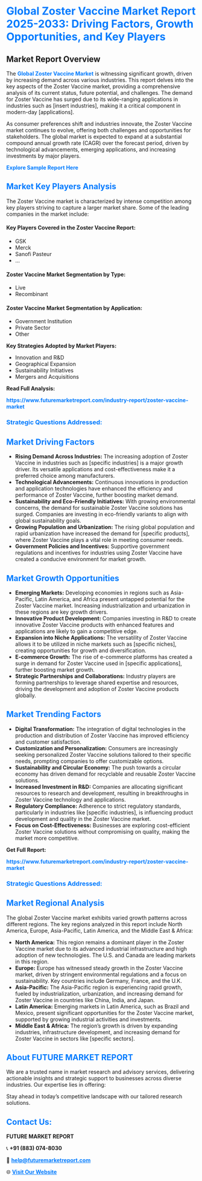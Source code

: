 <h1 style="color: #007BFF;">Global Zoster Vaccine Market Report 2025-2033: Driving Factors, Growth Opportunities, and Key Players</h1>

<section id="overview">
<h2>Market Report Overview</h2>
<p>The <a href="https://www.futuremarketreport.com/industry-report/zoster-vaccine-market" style="color: #007BFF; text-decoration: none;"><strong>Global Zoster Vaccine Market</strong></a> is witnessing significant growth, driven by increasing demand across various industries. This report delves into the key aspects of the Zoster Vaccine market, providing a comprehensive analysis of its current status, future potential, and challenges. The demand for Zoster Vaccine has surged due to its wide-ranging applications in industries such as [insert industries], making it a critical component in modern-day [applications].</p>
<p>As consumer preferences shift and industries innovate, the Zoster Vaccine market continues to evolve, offering both challenges and opportunities for stakeholders. The global market is expected to expand at a substantial compound annual growth rate (CAGR) over the forecast period, driven by technological advancements, emerging applications, and increasing investments by major players.</p>
</section>

<section id="overview">
<p><a href="https://www.futuremarketreport.com/request-sample/reportId=105728" style="color: #007BFF; text-decoration: none;"><strong>Explore Sample Report Here</strong></a></p>
</section>

<section id="key-players">
<h2 style="color: #007BFF;">Market Key Players Analysis</h2>
<p>The Zoster Vaccine market is characterized by intense competition among key players striving to capture a larger market share. Some of the leading companies in the market include:</p>
<h4>Key Players Covered in the Zoster Vaccine Report:</h4>
<ul><li>GSK</li><li>Merck</li><li>Sanofi Pasteur</li><li>...</li></ul>
<h4>Zoster Vaccine Market Segmentation by Type:</h4>
<ul><li>Live</li><li>Recombinant</li></ul>

<h4>Zoster Vaccine Market Segmentation by Application:</h4>
<ul><li>Government Institution</li><li>Private Sector</li><li>Other</li></ul>
<p><strong>Key Strategies Adopted by Market Players:</strong></p>
<ul>
<li>Innovation and R&D</li>
<li>Geographical Expansion</li>
<li>Sustainability Initiatives</li>
<li>Mergers and Acquisitions</li>
</ul>
</section>

<section>
<p><strong>Read Full Analysis: </strong></p><a href="https://www.futuremarketreport.com/industry-report/zoster-vaccine-market" style="color: #007BFF; text-decoration: none;"><strong>https://www.futuremarketreport.com/industry-report/zoster-vaccine-market</strong></a>
<h3 style="color: #007BFF;">Strategic Questions Addressed:</h3>
</section>

<section id="driving-factors">
<h2 style="color: #007BFF;">Market Driving Factors</h2>
<ul>
<li><strong>Rising Demand Across Industries:</strong> The increasing adoption of Zoster Vaccine in industries such as [specific industries] is a major growth driver. Its versatile applications and cost-effectiveness make it a preferred choice among manufacturers.</li>
<li><strong>Technological Advancements:</strong> Continuous innovations in production and application technologies have enhanced the efficiency and performance of Zoster Vaccine, further boosting market demand.</li>
<li><strong>Sustainability and Eco-Friendly Initiatives:</strong> With growing environmental concerns, the demand for sustainable Zoster Vaccine solutions has surged. Companies are investing in eco-friendly variants to align with global sustainability goals.</li>
<li><strong>Growing Population and Urbanization:</strong> The rising global population and rapid urbanization have increased the demand for [specific products], where Zoster Vaccine plays a vital role in meeting consumer needs.</li>
<li><strong>Government Policies and Incentives:</strong> Supportive government regulations and incentives for industries using Zoster Vaccine have created a conducive environment for market growth.</li>
</ul>
</section>

<section id="growth-opportunities">
<h2 style="color: #007BFF;">Market Growth Opportunities</h2>
<ul>
<li><strong>Emerging Markets:</strong> Developing economies in regions such as Asia-Pacific, Latin America, and Africa present untapped potential for the Zoster Vaccine market. Increasing industrialization and urbanization in these regions are key growth drivers.</li>
<li><strong>Innovative Product Development:</strong> Companies investing in R&D to create innovative Zoster Vaccine products with enhanced features and applications are likely to gain a competitive edge.</li>
<li><strong>Expansion into Niche Applications:</strong> The versatility of Zoster Vaccine allows it to be utilized in niche markets such as [specific niches], creating opportunities for growth and diversification.</li>
<li><strong>E-commerce Growth:</strong> The rise of e-commerce platforms has created a surge in demand for Zoster Vaccine used in [specific applications], further boosting market growth.</li>
<li><strong>Strategic Partnerships and Collaborations:</strong> Industry players are forming partnerships to leverage shared expertise and resources, driving the development and adoption of Zoster Vaccine products globally.</li>
</ul>
</section>

<section id="trending-factors">
<h2 style="color: #007BFF;">Market Trending Factors</h2>
<ul>
<li><strong>Digital Transformation:</strong> The integration of digital technologies in the production and distribution of Zoster Vaccine has improved efficiency and customer satisfaction.</li>
<li><strong>Customization and Personalization:</strong> Consumers are increasingly seeking personalized Zoster Vaccine solutions tailored to their specific needs, prompting companies to offer customizable options.</li>
<li><strong>Sustainability and Circular Economy:</strong> The push towards a circular economy has driven demand for recyclable and reusable Zoster Vaccine solutions.</li>
<li><strong>Increased Investment in R&D:</strong> Companies are allocating significant resources to research and development, resulting in breakthroughs in Zoster Vaccine technology and applications.</li>
<li><strong>Regulatory Compliance:</strong> Adherence to strict regulatory standards, particularly in industries like [specific industries], is influencing product development and quality in the Zoster Vaccine market.</li>
<li><strong>Focus on Cost-Effectiveness:</strong> Businesses are exploring cost-efficient Zoster Vaccine solutions without compromising on quality, making the market more competitive.</li>
</ul>
</section>

<section>
<p><strong>Get Full Report: </strong></p><a href="https://www.futuremarketreport.com/industry-report/zoster-vaccine-market" style="color: #007BFF; text-decoration: none;"><strong>https://www.futuremarketreport.com/industry-report/zoster-vaccine-market</strong></a>
<h3 style="color: #007BFF;">Strategic Questions Addressed:</h3>
</section>


<section id="regional-analysis">
<h2 style="color: #007BFF;">Market Regional Analysis</h2>
<p>The global Zoster Vaccine market exhibits varied growth patterns across different regions. The key regions analyzed in this report include North America, Europe, Asia-Pacific, Latin America, and the Middle East & Africa:</p>
<ul>
<li><strong>North America:</strong> This region remains a dominant player in the Zoster Vaccine market due to its advanced industrial infrastructure and high adoption of new technologies. The U.S. and Canada are leading markets in this region.</li>
<li><strong>Europe:</strong> Europe has witnessed steady growth in the Zoster Vaccine market, driven by stringent environmental regulations and a focus on sustainability. Key countries include Germany, France, and the U.K.</li>
<li><strong>Asia-Pacific:</strong> The Asia-Pacific region is experiencing rapid growth, fueled by industrialization, urbanization, and increasing demand for Zoster Vaccine in countries like China, India, and Japan.</li>
<li><strong>Latin America:</strong> Emerging markets in Latin America, such as Brazil and Mexico, present significant opportunities for the Zoster Vaccine market, supported by growing industrial activities and investments.</li>
<li><strong>Middle East & Africa:</strong> The region’s growth is driven by expanding industries, infrastructure development, and increasing demand for Zoster Vaccine in sectors like [specific sectors].</li>
</ul>
</section>

<footer>
<h2 style="color: #007BFF;">About FUTURE MARKET REPORT</h2>
<p>We are a trusted name in market research and advisory services, delivering actionable insights and strategic support to businesses across diverse industries. Our expertise lies in offering:</p>

<p>Stay ahead in today’s competitive landscape with our tailored research solutions.</p>

<h2 style="color: #007BFF;">Contact Us:</h2>
<p><strong>FUTURE MARKET REPORT</strong></p>
<p>📞 <strong>+91 (883) 074-8030</strong></p>
<p>📧 <strong><a href="mailto:help@futuremarketreport.com" style="color: #007BFF;">help@futuremarketreport.com</a></strong></p>
<p>🌐 <strong><a href="https://www.futuremarketreport.com/" style="color: #007BFF;">Visit Our Website</a></strong></p>
</footer>